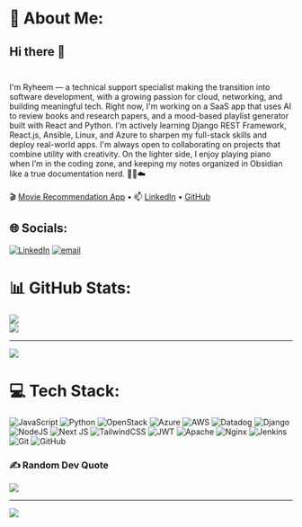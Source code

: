 # 💫 About Me:
## Hi there 👋<br><br>
I'm Ryheem — a technical support specialist making the transition into software development, with a growing passion for cloud, networking, and building meaningful tech. Right now, I'm working on a SaaS app that uses AI to review books and research papers, and a mood-based playlist generator built with React and Python. I'm actively learning Django REST Framework, React.js, Ansible, Linux, and Azure to sharpen my full-stack skills and deploy real-world apps. I'm always open to collaborating on projects that combine utility with creativity. On the lighter side, I enjoy playing piano when I’m in the coding zone, and keeping my notes organized in Obsidian like a true documentation nerd. 🎹💘☁️<br><br>🎬 [Movie Recommendation App](https://ryheembon.github.io/Movie-Recommender-Application/) • 📫 [LinkedIn](https://www.linkedin.com/in/ryheem-bonaparte/) • [GitHub](https://github.com/Ryheembon)<br>
## 🌐 Socials:
[![LinkedIn](https://img.shields.io/badge/LinkedIn-%230077B5.svg?logo=linkedin&logoColor=white)](https://linkedin.com/in/www.linkedin.com/in/ryheem-bonaparte) [![email](https://img.shields.io/badge/Email-D14836?logo=gmail&logoColor=white)](mailto:ryheembon@gmail.com) 
# 📊 GitHub Stats:
![](https://github-readme-stats.vercel.app/api?username=ryheembon&theme=dark&hide_border=false&include_all_commits=false&count_private=false)<br>
![](https://github-readme-stats.vercel.app/api/top-langs/?username=ryheembon&theme=dark&hide_border=false&include_all_commits=false&count_private=false&layout=compact)

---
[![](https://visitcount.itsvg.in/api?id=ryheembon&icon=0&color=0)](https://visitcount.itsvg.in)

<!-- Proudly created with GPRM ( https://gprm.itsvg.in ) -->

# 💻 Tech Stack:
![JavaScript](https://img.shields.io/badge/javascript-%23323330.svg?style=for-the-badge&logo=javascript&logoColor=%23F7DF1E) ![Python](https://img.shields.io/badge/python-3670A0?style=for-the-badge&logo=python&logoColor=ffdd54) ![OpenStack](https://img.shields.io/badge/Openstack-%23f01742.svg?style=for-the-badge&logo=openstack&logoColor=white) ![Azure](https://img.shields.io/badge/azure-%230072C6.svg?style=for-the-badge&logo=microsoftazure&logoColor=white) ![AWS](https://img.shields.io/badge/AWS-%23FF9900.svg?style=for-the-badge&logo=amazon-aws&logoColor=white) ![Datadog](https://img.shields.io/badge/datadog-%23632CA6.svg?style=for-the-badge&logo=datadog&logoColor=white) ![Django](https://img.shields.io/badge/django-%23092E20.svg?style=for-the-badge&logo=django&logoColor=white) ![NodeJS](https://img.shields.io/badge/node.js-6DA55F?style=for-the-badge&logo=node.js&logoColor=white) ![Next JS](https://img.shields.io/badge/Next-black?style=for-the-badge&logo=next.js&logoColor=white) ![TailwindCSS](https://img.shields.io/badge/tailwindcss-%2338B2AC.svg?style=for-the-badge&logo=tailwind-css&logoColor=white) ![JWT](https://img.shields.io/badge/JWT-black?style=for-the-badge&logo=JSON%20web%20tokens) ![Apache](https://img.shields.io/badge/apache-%23D42029.svg?style=for-the-badge&logo=apache&logoColor=white) ![Nginx](https://img.shields.io/badge/nginx-%23009639.svg?style=for-the-badge&logo=nginx&logoColor=white) ![Jenkins](https://img.shields.io/badge/jenkins-%232C5263.svg?style=for-the-badge&logo=jenkins&logoColor=white) ![Git](https://img.shields.io/badge/git-%23F05033.svg?style=for-the-badge&logo=git&logoColor=white) ![GitHub](https://img.shields.io/badge/github-%23121011.svg?style=for-the-badge&logo=github&logoColor=white)
### ✍️ Random Dev Quote
![](https://quotes-github-readme.vercel.app/api?type=horizontal&theme=radical)

---
[![](https://visitcount.itsvg.in/api?id=ryheembon&icon=0&color=0)](https://visitcount.itsvg.in)

<!-- Proudly created with GPRM ( https://gprm.itsvg.in ) -->
